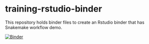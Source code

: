 # training-rstudio-binder

This repository holds binder files to create an Rstudio binder that has Snakemake workflow demo.

[![Binder](https://binder.pangeo.io/badge_logo.svg)](https://binder.pangeo.io/v2/gh/marisalim/testing-Rstudio-binder/rstudio-snakemake-workflow?urlpath=rstudio)
